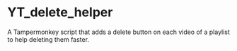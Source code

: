 # YT_delete_helper
A Tampermonkey script that adds a delete button on each video of a playlist to help deleting them faster.
